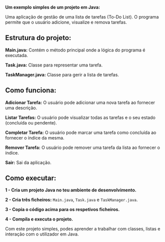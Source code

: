 **Um exemplo simples de um projeto em Java:** 

Uma aplicação de gestão de uma lista de tarefas (To-Do List). O programa permite que o usuário adicione, visualize e remova tarefas.

## Estrutura do projeto: ##

**Main.java:** Contém o método principal onde a lógica do programa é executada.

**Task.java:** Classe para representar uma tarefa.

**TaskManager.java:** Classe para gerir a lista de tarefas.

## Como funciona: ##

**Adicionar Tarefa:** O usuário pode adicionar uma nova tarefa ao fornecer uma descrição.

**Listar Tarefas:** O usuário pode visualizar todas as tarefas e o seu estado (concluída ou pendente).

**Completar Tarefa:** O usuário pode marcar uma tarefa como concluída ao fornecer o índice da mesma.

**Remover Tarefa:** O usuário pode remover uma tarefa da lista ao fornecer o índice.

**Sair:** Sai da aplicação.

## Como executar: ##

**1 - Cria um projeto Java no teu ambiente de desenvolvimento.**

**2 - Cria três ficheiros:** ```Main.java```, ```Task.java``` e ```TaskManager.java```.

**3 - Copia o código acima para os respetivos ficheiros.**

**4 - Compila e executa o projeto.**

Com este projeto simples, podes aprender a trabalhar com classes, listas e interação com o utilizador em Java.
